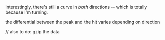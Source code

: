 
interestingly, there's still a curve in _both_ directions -- which is totally because I'm turning.

the differential between the peak and the hit varies depending on direction



//
also to do:
gzip the data

